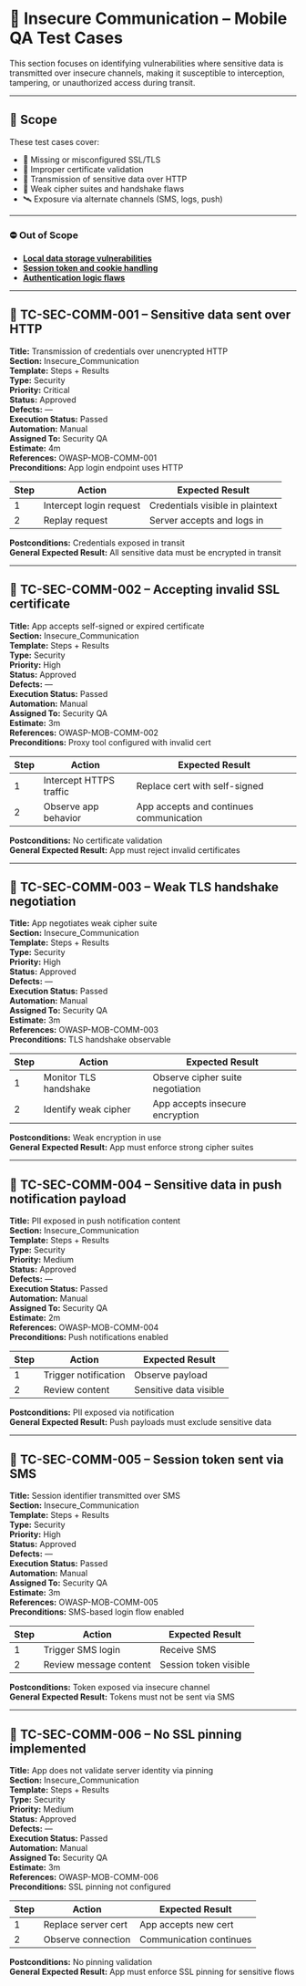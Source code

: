 # 📡 Insecure Communication – Mobile QA Test Cases

This section focuses on identifying vulnerabilities where sensitive data is transmitted over insecure channels, making it susceptible to interception, tampering, or unauthorized access during transit.

---

## 🎯 Scope

These test cases cover:

- 🔐 Missing or misconfigured SSL/TLS  
- 🧠 Improper certificate validation  
- 📲 Transmission of sensitive data over HTTP  
- 🧪 Weak cipher suites and handshake flaws  
- 🛰️ Exposure via alternate channels (SMS, logs, push)

---

### ⛔ Out of Scope

- [**Local data storage vulnerabilities**](Insecure_Data_Storage.md)  
- [**Session token and cookie handling**](Session_Management.md)  
- [**Authentication logic flaws**](Authentication_Bypass.md)

---

## 📡 TC-SEC-COMM-001 – Sensitive data sent over HTTP

**Title:** Transmission of credentials over unencrypted HTTP  
**Section:** Insecure_Communication  
**Template:** Steps + Results  
**Type:** Security  
**Priority:** Critical  
**Status:** Approved  
**Defects:** —  
**Execution Status:** Passed  
**Automation:** Manual  
**Assigned To:** Security QA  
**Estimate:** 4m  
**References:** OWASP-MOB-COMM-001  
**Preconditions:** App login endpoint uses HTTP

| Step | Action                          | Expected Result                          |
|------|---------------------------------|------------------------------------------|
| 1    | Intercept login request         | Credentials visible in plaintext         |
| 2    | Replay request                  | Server accepts and logs in               |

**Postconditions:** Credentials exposed in transit  
**General Expected Result:** All sensitive data must be encrypted in transit

---

## 📡 TC-SEC-COMM-002 – Accepting invalid SSL certificate

**Title:** App accepts self-signed or expired certificate  
**Section:** Insecure_Communication  
**Template:** Steps + Results  
**Type:** Security  
**Priority:** High  
**Status:** Approved  
**Defects:** —  
**Execution Status:** Passed  
**Automation:** Manual  
**Assigned To:** Security QA  
**Estimate:** 3m  
**References:** OWASP-MOB-COMM-002  
**Preconditions:** Proxy tool configured with invalid cert

| Step | Action                          | Expected Result                          |
|------|---------------------------------|------------------------------------------|
| 1    | Intercept HTTPS traffic         | Replace cert with self-signed            |
| 2    | Observe app behavior            | App accepts and continues communication  |

**Postconditions:** No certificate validation  
**General Expected Result:** App must reject invalid certificates

---

## 📡 TC-SEC-COMM-003 – Weak TLS handshake negotiation

**Title:** App negotiates weak cipher suite  
**Section:** Insecure_Communication  
**Template:** Steps + Results  
**Type:** Security  
**Priority:** High  
**Status:** Approved  
**Defects:** —  
**Execution Status:** Passed  
**Automation:** Manual  
**Assigned To:** Security QA  
**Estimate:** 3m  
**References:** OWASP-MOB-COMM-003  
**Preconditions:** TLS handshake observable

| Step | Action                          | Expected Result                          |
|------|---------------------------------|------------------------------------------|
| 1    | Monitor TLS handshake           | Observe cipher suite negotiation         |
| 2    | Identify weak cipher            | App accepts insecure encryption          |

**Postconditions:** Weak encryption in use  
**General Expected Result:** App must enforce strong cipher suites

---

## 📡 TC-SEC-COMM-004 – Sensitive data in push notification payload

**Title:** PII exposed in push notification content  
**Section:** Insecure_Communication  
**Template:** Steps + Results  
**Type:** Security  
**Priority:** Medium  
**Status:** Approved  
**Defects:** —  
**Execution Status:** Passed  
**Automation:** Manual  
**Assigned To:** Security QA  
**Estimate:** 2m  
**References:** OWASP-MOB-COMM-004  
**Preconditions:** Push notifications enabled

| Step | Action                          | Expected Result                          |
|------|---------------------------------|------------------------------------------|
| 1    | Trigger notification            | Observe payload                          |
| 2    | Review content                  | Sensitive data visible                   |

**Postconditions:** PII exposed via notification  
**General Expected Result:** Push payloads must exclude sensitive data

---

## 📡 TC-SEC-COMM-005 – Session token sent via SMS

**Title:** Session identifier transmitted over SMS  
**Section:** Insecure_Communication  
**Template:** Steps + Results  
**Type:** Security  
**Priority:** High  
**Status:** Approved  
**Defects:** —  
**Execution Status:** Passed  
**Automation:** Manual  
**Assigned To:** Security QA  
**Estimate:** 3m  
**References:** OWASP-MOB-COMM-005  
**Preconditions:** SMS-based login flow enabled

| Step | Action                          | Expected Result                          |
|------|---------------------------------|------------------------------------------|
| 1    | Trigger SMS login               | Receive SMS                              |
| 2    | Review message content          | Session token visible                    |

**Postconditions:** Token exposed via insecure channel  
**General Expected Result:** Tokens must not be sent via SMS

---

## 📡 TC-SEC-COMM-006 – No SSL pinning implemented

**Title:** App does not validate server identity via pinning  
**Section:** Insecure_Communication  
**Template:** Steps + Results  
**Type:** Security  
**Priority:** Medium  
**Status:** Approved  
**Defects:** —  
**Execution Status:** Passed  
**Automation:** Manual  
**Assigned To:** Security QA  
**Estimate:** 3m  
**References:** OWASP-MOB-COMM-006  
**Preconditions:** SSL pinning not configured

| Step | Action                          | Expected Result                          |
|------|---------------------------------|------------------------------------------|
| 1    | Replace server cert             | App accepts new cert                     |
| 2    | Observe connection              | Communication continues                  |

**Postconditions:** No pinning validation  
**General Expected Result:** App must enforce SSL pinning for sensitive flows